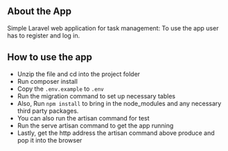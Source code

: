 ## About the App

Simple Laravel web application for task management: To use the app user has to register and log in.

## How to use the app
- Unzip the file and cd into the project folder
- Run composer install
- Copy the `.env.example` to `.env`
- Run the migration command to set up necessary tables
- Also, Run `npm install` to bring in the node_modules and any necessary third party packages.
- You can also run the artisan command for test
- Run the serve artisan command to get the app running
- Lastly, get the http address the artisan command above produce and pop it into the browser



